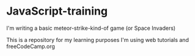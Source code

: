 # JavaScript-training
I'm writing a basic meteor-strike-kind-of game (or Space Invaders)


This is a repository for my learning purposes
I'm using web tutorials and freeCodeCamp.org
